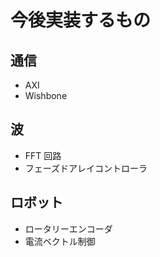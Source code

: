 # 今後実装するもの

## 通信

- AXI
- Wishbone

## 波

- FFT 回路
- フェーズドアレイコントローラ

## ロボット

- ロータリーエンコーダ
- 電流ベクトル制御

